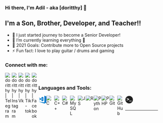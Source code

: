 ### Hi there, I'm Adil - aka [doritthy] 👋


## I'm a Son, Brother, Developer, and Teacher!!

- 🔭 I just started journey to become a Senior Developer!
- 🌱 I’m currently learning everything 🤣
- 🥅 2021 Goals: Contribute more to Open Source projects
- ⚡ Fun fact: I love to play guitar / drums and gaming

### Connect with me:

[<img align="left" alt="doritthy | Telegram" width="22px" src="https://cdn.jsdelivr.net/npm/simple-icons@3.13.0/icons/telegram.svg" />][telegram]
[<img align="left" alt="doritthy | Instagram" width="22px" src="https://cdn.jsdelivr.net/npm/simple-icons@v3/icons/instagram.svg" />][instagram]
[<img align="left" alt="doritthy | Vk" width="22px" src="https://cdn.jsdelivr.net/npm/simple-icons@3.13.0/icons/vk.svg" />][vk]
[<img align="left" alt="doritthy | Tik-tok" width="22px" src="https://cdn.jsdelivr.net/npm/simple-icons@3.13.0/icons/tiktok.svg" />][tik-tok]
[<img align="left" alt="doritthy | Facebook" width="22px" src="https://cdn.jsdelivr.net/npm/simple-icons@3.13.0/icons/facebook.svg" />][facebook]

<br />

### Languages and Tools:

<img align="left" alt="Visual Studio Code" width="26px" src="https://raw.githubusercontent.com/github/explore/80688e429a7d4ef2fca1e82350fe8e3517d3494d/topics/visual-studio-code/visual-studio-code.png" />
<img align="left" alt="C" width="26px" src="https://upload.wikimedia.org/wikipedia/commons/thumb/1/18/C_Programming_Language.svg/695px-C_Programming_Language.svg.png" />
<img align="left" alt="C++" width="26px" src="https://upload.wikimedia.org/wikipedia/commons/thumb/1/18/ISO_C%2B%2B_Logo.svg/1200px-ISO_C%2B%2B_Logo.svg.png" />
<img align="left" alt="C#" width="26px" src="https://seeklogo.com/images/C/c-sharp-c-logo-02F17714BA-seeklogo.com.png" />
<img align="left" alt="MySQL" width="26px" src="https://www.freepnglogos.com/uploads/logo-mysql-png/logo-mysql-mysql-logo-png-images-are-download-crazypng-21.png" />
<img align="left" alt="JS" width="26px" src="https://upload.wikimedia.org/wikipedia/commons/thumb/9/99/Unofficial_JavaScript_logo_2.svg/1200px-Unofficial_JavaScript_logo_2.svg.png" />
<img align="left" alt="R" width="26px" src="https://www.itechart.com/media/images/logo-09.width-800.png" />
<img align="left" alt="Python" width="26px" src="https://www.python.org/static/opengraph-icon-200x200.png" />
<img align="left" alt="PHP" width="26px" src="https://cdn2.iconfinder.com/data/icons/designer-skills/128/code-programming-php-software-develop-command-language-512.png" />
<img align="left" alt="Git" width="26px" src="https://git-scm.com/images/logos/downloads/Git-Icon-Black.png" />
<img align="left" alt="GitHub" width="26px" src="https://www.iconninja.com/files/604/580/1001/github-development-code-coding-program-programming-icon.svg" />
<img align="left" alt="Terminal" width="26px" src="https://raw.githubusercontent.com/github/explore/80688e429a7d4ef2fca1e82350fe8e3517d3494d/topics/terminal/terminal.png" />

<br />
<br />

---


[telegram]: https://t.me/kvskra
[instagram]: https://instagram.com/kvskra
[facebook]: https://www.facebook.com/profile.php?id=100006572656476
[vk]: https://vk.com/kvskra
[tik-tok]: https://vm.tiktok.com/ZSJWL3ayW/

